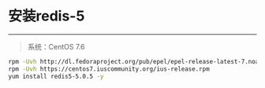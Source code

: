# 安装redis-5

---

>  系统：CentOS 7.6



```sh
rpm -Uvh http://dl.fedoraproject.org/pub/epel/epel-release-latest-7.noarch.rpm
rpm -Uvh https://centos7.iuscommunity.org/ius-release.rpm
yum install redis5-5.0.5 -y
```


